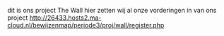 dit is ons project The Wall hier zetten wij al onze vorderingen in van ons project
http://26433.hosts2.ma-cloud.nl/bewijzenmap/periode3/proj/wall/register.php
